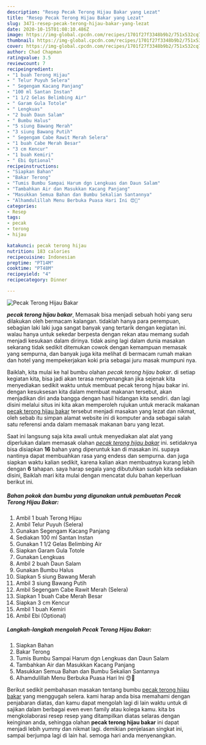 ```yaml
---
description: "Resep Pecak Terong Hijau Bakar yang Lezat"
title: "Resep Pecak Terong Hijau Bakar yang Lezat"
slug: 3471-resep-pecak-terong-hijau-bakar-yang-lezat
date: 2020-10-15T01:08:10.486Z
image: https://img-global.cpcdn.com/recipes/1701f27f3348b9b2/751x532cq70/pecak-terong-hijau-bakar-foto-resep-utama.jpg
thumbnail: https://img-global.cpcdn.com/recipes/1701f27f3348b9b2/751x532cq70/pecak-terong-hijau-bakar-foto-resep-utama.jpg
cover: https://img-global.cpcdn.com/recipes/1701f27f3348b9b2/751x532cq70/pecak-terong-hijau-bakar-foto-resep-utama.jpg
author: Chad Chapman
ratingvalue: 3.5
reviewcount: 7
recipeingredient:
- "1 buah Terong Hijau"
- " Telur Puyuh Selera"
- " Segengam Kacang Panjang"
- "100 ml Santan Instan"
- "1 1/2 Gelas Belimbing Air"
- " Garam Gula Totole"
- " Lengkuas"
- "2 buah Daun Salam"
- " Bumbu Halus"
- "5 siung Bawang Merah"
- "3 siung Bawang Putih"
- " Segengam Cabe Rawit Merah Selera"
- "1 buah Cabe Merah Besar"
- "3 cm Kencur"
- "1 buah Kemiri"
- " Ebi Optional"
recipeinstructions:
- "Siapkan Bahan"
- "Bakar Terong"
- "Tumis Bumbu Sampai Harum dgn Lengkuas dan Daun Salam"
- "Tambahkan Air dan Masukkan Kacang Panjang"
- "Masukkan Semua Bahan dan Bumbu Sekalian Santannya"
- "Alhamdulillah Menu Berbuka Puasa Hari Ini 😍🤩"
categories:
- Resep
tags:
- pecak
- terong
- hijau

katakunci: pecak terong hijau 
nutrition: 183 calories
recipecuisine: Indonesian
preptime: "PT14M"
cooktime: "PT48M"
recipeyield: "4"
recipecategory: Dinner

---
```



![Pecak Terong Hijau Bakar](https://img-global.cpcdn.com/recipes/1701f27f3348b9b2/751x532cq70/pecak-terong-hijau-bakar-foto-resep-utama.jpg)

<b><i>pecak terong hijau bakar</i></b>, Memasak bisa menjadi sebuah hobi yang seru dilakukan oleh bermacam kalangan. tidaklah hanya para perempuan, sebagian laki laki juga sangat banyak yang tertarik dengan kegiatan ini. walau hanya untuk sekedar berpesta dengan rekan atau memang sudah menjadi kesukaan dalam dirinya. tidak asing lagi dalam dunia masakan sekarang tidak sedikit ditemukan cowok dengan kemampuan memasak yang sempurna, dan banyak juga kita melihat di bermacam rumah makan dan hotel yang mempekerjakan koki pria sebagai juru masak mumpuni nya.



Baiklah, kita mulai ke hal bumbu olahan <i>pecak terong hijau bakar</i>. di setiap kegiatan kita, bisa jadi akan terasa menyenangkan jika sejenak kita menyediakan sedikit waktu untuk membuat pecak terong hijau bakar ini. dengan kesuksesan kita dalam membuat makanan tersebut, akan menjadikan diri anda bangga dengan hasil hidangan kita sendiri. dan lagi disini melalui situs ini kita akan memperoleh rujukan untuk meracik makanan <u>pecak terong hijau bakar</u> tersebut menjadi masakan yang lezat dan nikmat, oleh sebab itu simpan alamat website ini di komputer anda sebagai salah satu referensi anda dalam memasak makanan baru yang lezat.


Saat ini langsung saja kita awali untuk menyediakan alat alat yang diperlukan dalam memasak olahan <u><i>pecak terong hijau bakar</i></u> ini. setidaknya bisa disiapkan <b>16</b> bahan yang diperuntuk kan di masakan ini. supaya nantinya dapat membuahkan rasa yang endess dan sempurna. dan juga siapkan waktu kalian sedikit, karena kalian akan membuatnya kurang lebih dengan <b>6</b> tahapan. saya harap segala yang dibutuhkan sudah kita sediakan disini, Baiklah mari kita mulai dengan mencatat dulu bahan keperluan berikut ini.

<!--inarticleads1-->

##### Bahan pokok dan bumbu yang digunakan untuk pembuatan Pecak Terong Hijau Bakar:

1. Ambil 1 buah Terong Hijau
1. Ambil  Telur Puyuh (Selera)
1. Gunakan  Segengam Kacang Panjang
1. Sediakan 100 ml Santan Instan
1. Gunakan 1 1/2 Gelas Belimbing Air
1. Siapkan  Garam Gula Totole
1. Gunakan  Lengkuas
1. Ambil 2 buah Daun Salam
1. Gunakan  Bumbu Halus
1. Siapkan 5 siung Bawang Merah
1. Ambil 3 siung Bawang Putih
1. Ambil  Segengam Cabe Rawit Merah (Selera)
1. Siapkan 1 buah Cabe Merah Besar
1. Siapkan 3 cm Kencur
1. Ambil 1 buah Kemiri
1. Ambil  Ebi (Optional)




<!--inarticleads2-->

##### Langkah-langkah mengolah Pecak Terong Hijau Bakar:

1. Siapkan Bahan
1. Bakar Terong
1. Tumis Bumbu Sampai Harum dgn Lengkuas dan Daun Salam
1. Tambahkan Air dan Masukkan Kacang Panjang
1. Masukkan Semua Bahan dan Bumbu Sekalian Santannya
1. Alhamdulillah Menu Berbuka Puasa Hari Ini 😍🤩




Berikut sedikit pembahasan masakan tentang bumbu <u>pecak terong hijau bakar</u> yang menggugah selera. kami harap anda bisa memahami dengan penjabaran diatas, dan kamu dapat mengolah lagi di lain waktu untuk di sajikan dalam berbagai even even family atau kolega kamu. kita bs mengkolaborasi resep resep yang ditampilkan diatas selaras dengan keinginan anda, sehingga olahan <b>pecak terong hijau bakar</b> ini dapat menjadi lebih yummy dan nikmat lagi. demikian penjelasan singkat ini, sampai berjumpa lagi di lain hal. semoga hari anda menyenangkan.
